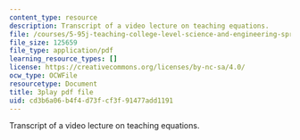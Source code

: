 ```yaml
---
content_type: resource
description: Transcript of a video lecture on teaching equations.
file: /courses/5-95j-teaching-college-level-science-and-engineering-spring-2009/cd3b6a06b4f4d73fcf3f91477add1191_wy-LqFDwMuM.pdf
file_size: 125659
file_type: application/pdf
learning_resource_types: []
license: https://creativecommons.org/licenses/by-nc-sa/4.0/
ocw_type: OCWFile
resourcetype: Document
title: 3play pdf file
uid: cd3b6a06-b4f4-d73f-cf3f-91477add1191
---
```

Transcript of a video lecture on teaching equations.